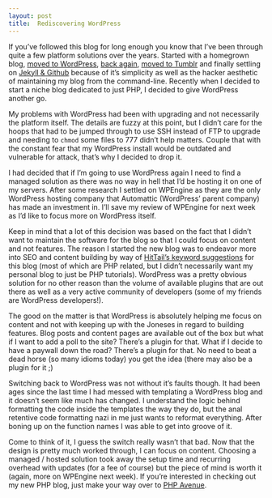 ```yaml
---
layout: post
title:  Rediscovering WordPress
---
```


If you’ve followed this blog for long enough you know that I’ve been through quite a few platform solutions over the years. Started with a homegrown blog, [moved to WordPress](/2010/10/05/switched-to-wordpress/), [back again](/2010/12/10/ditched-wordpress/), [moved to Tumblr](/2012/01/29/moving-to-tumblr/) and finally settling on [Jekyll &amp; Github](/2013/02/20/moving-to-jekyll/) because of it’s simplicity as well as the hacker aesthetic of maintaining my blog from the command-line. Recently when I decided to start a niche blog dedicated to just PHP, I decided to give WordPress another go.

My problems with WordPress had been with upgrading and not necessarily the platform itself. The details are fuzzy at this point, but I didn’t care for the hoops that had to be jumped through to use SSH instead of FTP to upgrade and needing to `chmod` some files to 777 didn’t help matters. Couple that with the constant fear that my WordPress install would be outdated and vulnerable for attack, that’s why I decided to drop it.

I had decided that if I’m going to use WordPress again I need to find a managed solution as there was no way in hell that I’d be hosting it on one of my servers. After some research I settled on WPEngine as they are the only WordPress hosting company that Automattic (WordPress’ parent company) has made an investment in. I’ll save my review of WPEngine for next week as I’d like to focus more on WordPress itself.

Keep in mind that a lot of this decision was based on the fact that I didn’t want to maintain the software for the blog so that I could focus on content and not features. The reason I started the new blog was to endeavor more into SEO and content building by way of [HitTail’s keyword suggestions](/2013/06/10/hittail-review/) for this blog (most of which are PHP related, but I didn’t necessarily want my personal blog to just be PHP tutorials). WordPress was a pretty obvious solution for no other reason than the volume of available plugins that are out there as well as a very active community of developers (some of my friends are WordPress developers!).

The good on the matter is that WordPress is absolutely helping me focus on content and not with keeping up with the Joneses in regard to building features. Blog posts and content pages are available out of the box but what if I want to add a poll to the site? There’s a plugin for that. What if I decide to have a paywall down the road? There’s a plugin for that. No need to beat a dead horse (so many idioms today) you get the idea (there may also be a plugin for it ;)

Switching back to WordPress was not without it’s faults though. It had been ages since the last time I had messed with templating a WordPress blog and it doesn’t seem like much has changed. I understand the logic behind formatting the code inside the templates the way they do, but the anal retentive code formatting nazi in me just wants to reformat everything. After boning up on the function names I was able to get into groove of it.

Come to think of it, I guess the switch really wasn’t that bad. Now that the design is pretty much worked through, I can focus on content. Choosing a managed / hosted solution took away the setup time and recurring overhead with updates (for a fee of course) but the piece of mind is worth it (again, more on WPEngine next week). If you’re interested in checking out my new PHP blog, just make your way over to [PHP Avenue](http://phpave.com).
